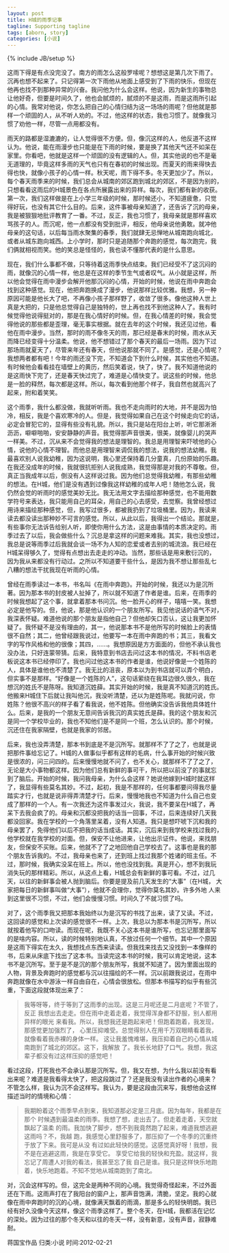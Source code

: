 ```yaml
---
layout: post
title: H城的雨季记事 
tagline: Supporting tagline
tags: [aborn, story]
categories: [小说]
---
```

{% include JB/setup %}

这雨下得是有点没完没了。南方的雨怎么这般罗嗦呢？想想这是第几次下雨了。
沉再也想不起来了。只记得第一次下雨他从地面上感受到了下雨的快乐，但现在
他再也找不到那种异常的兴奋。我问他为什么会这样。他说，因为新生的事物总
让他好奇，但要是时间久了，他也会腻烦的，腻烦的不是这雨，而是这雨所引起
的心情。我常对他说，你怎么把自己的心情归结为这一场场的雨呢？但他就是那
样一个顽固的人，从不听人劝的。不过，他这样的状态，我也习惯了。就像我习
惯了劝他一样，尽管一点用都没有。 
 
雨天的路都是湿漉漉的，让人觉得很不方便。但，像沉这样的人，他反道不这样
认为。他说，能在雨漫步也只能是在下雨的时候，要是换了其他天气还不如呆在
家里。你看吧，他就是这样一个顽固的没有逻辑的人。但，其实他说的也不是毫
无道理的，毕竟这样多雨的天气也只有在春初的时候出现。而夏天的雨来得快去
得也快，就像小孩子的心情一样。秋天呢，雨下得不多。冬天更加少了。所以，
每个春天雨季来的时候，我们总会从城南的郊区跑到城北的郊区，不是因为别的，
只想看看这雨后的H城景色在各点所展露出来的异样。每次，我们都有新的收获。
第一次，我们这样做是在上小学三年级的时候，那时候还小，不知道疲惫，只觉
得好玩，也没有其它什么目的。后来，这件事被母亲知道了，还告诉了沉的母亲，
我是被狠狠地批评教育了一番。不过，反正，我也习惯了，我母亲就是那样喜欢
骂孩子的人。而沉呢，他一点都没有受到批评，相反，他母亲说他勇敢。就冲他
母亲的这句话，以后每当雨水聚集的春季，我们就肆无忌惮地从城南跑向城北，
或者从城东跑向城西。上小学时，那时只是追随那个奔跑的感觉，每次跑完，我
们俩就相视而笑。他的笑总是怪怪的，我也读不懂那代表的是什么意思。 
 
现在，我们什么事都不做，只等待着这雨季快点结束。我们已经受不了这沉闷的
雨，就像沉的心情一样，他总是在这样的季节生气或者叹气。从小就是这样，所
以他会觉得在雨中漫步会解开他那沉闷的心情，开始的时候，他说在雨中奔跑会
找到这种感觉。现在，他把奔跑换成了漫步，他说那样比较优雅。我想，另一种
原因可能是他长大了吧，不再像小孩子那样野了，收敛了很多。像他这种人世上
真是大把的，只是他总觉得自己是独特的，世上再也找不到他这种人了。我有时
候觉得他说得挺对的，那是在我心情好的时候。但，在我心情差的时候，我会觉
得他说的那些都是歪理，毫无事实根据。就在去年的这个时候，我还见过他，看
他在雨中漫步。当然，那时的雨不像冬天的雨，那已经是春末的时候，雨水从天
而降已经变得十分温柔。他说，他不想错过了那个春天的最后一场雨。因为下过
那场雨就夏天了，尽管来年还有春天，但他说那就不同了。是感觉，还是心情呢？
我想两者都有吧！今年的雨还没下完，不知道会下到什么时候，其实他也不知道。
有时候他会看看挂在墙壁上的黄历，然后笑着说，快了，快了。我不知道他说的
是这雨快下完了，还是春天快过完了，难道是心情快变了。说这些的时候，他总
是一脸的释然，每次都是这样。所以，每次看到他那个样子，我自然也就高兴了
起来，附和着笑笑。 
 
这个雨季，我什么都没做，我就听听雨。我也不走向雨时的大地，并不是因为怕
冷，相反，我是个喜欢寒冷的人。但是，我觉得如果自己在这个时候走向它的话，
必定会冒犯它的，显得有些没有礼貌。所以，我只是站在阳台上听，听它那淅淅
沥沥，噼噼啪啪，安安静静的声音。我觉得那声音很美，很美，就像婴儿的哭声
一样美。不过，沉从来不会觉得我的想法是理智的。我总是用理智来吓唬他的心
情，说他的心情不理智。而他总是用理智来调侃我的想法，说我的想法幼稚。我
最喜欢别人说我幼稚，因为这说明，我心里还保持着几分童真，几份原始的乐趣。
在我还没成年的时候，我就很抗拒别人说我成熟，我觉得那是对我的不尊敬。但，
真正当我成年以后，倒没有人这样说过我。因为他们总觉得我幼稚，有那些幼稚
的想法。在H城，他们是没有遇到过像我这样幼稚的成年人吧！随他怎么说，我
仍然会觉的听雨时的感觉美妙无比。我无法用文字去描绘那种感觉，也不能用数
学符号来表达，我只能用自己的耳朵，用自己的心去感受，去觉察。我曾经想过
用诗来描绘那种感觉，但，我写过很多，都被我扔到了垃圾桶里。因为，我读来
读去都没读出那种妙不可言的感觉。所以，从此以后，我得出一个结论。那就是，
有些事你无法诉告给别人听，即使你用什么方法，这是由事情的本质决定的。雨
季过去了以后，我会做些什么？沉总是拿这样的问题来难我。其实，我也没想过，
我总是说等雨季过后我就会谈一场不为人知的恋爱或者去别的城流浪。我已经在
H城呆得够久了，觉得有点想出去走走的冲动。当然，那些话是用来敷衍沉的，
因为我从来都没有行动过。之所以不知道要干些什么，是因为我不想让那些乱七
八糟的想法干扰我现在听雨的心情。 

曾经在雨季读过一本书，书名叫《在雨中奔跑》。开始的时候，我还以为是沉所
著。因为那本书的封皮被人扯掉了，所以就不知道了作者是谁。后来，在雨季的
时候我想起了这个事，就拿着那本书问沉。他一脸开心的样子，嘻嘻一笑。我想
必定是他写的。但，他说，那是他认识的一个朋友所写。我见他说话的语气不对，
我深表怀疑。难道他说的那个朋友是指他自己？但他却矢口否认，这让我更加怀
疑了。我怀疑不是没有理由的，其一，他说那本书不是他所写的时候脸上的表情
很不自然；其二，他曾经跟我说过，他要写一本在雨中奔跑的书；其三，我看文
字的写作风格和他的很像；其四，……。我想原因是方方面面的，但他不承认我也
没办法，只好连蒙带猜。后来，我特意到书店去问过这本书的情况，不料书店老
板说这本书已经停印了。我也问过他这本书的作者是谁，他说好像是一个姓陈的
人，具体是谁他也不清楚了。我无比的沮丧，原本以为到书店就可以弄个明白，
但实事不是那样。“好像是一个姓陈的人”，这句话萦绕在我耳边很久很久，我在
想沉的姓氏不是陈呀。我知道沉姓薛。其实开始的时候，我是真不知道沉的姓氏。
他搬来H城住下后就让我叫他沉，我没听清楚，还以为是姓陈呢。我就问说，你
姓陈？他很不高兴的样子看了看我说，他不姓陈。但他确实没告诉我他具体姓什
么。后来，是我的一个朋友无意间告诉我沉的真实姓氏是薛。我的这个朋友和沉
是同一个学校毕业的，我也不知他们是不是同一个班，怎么认识的。那个时候，
沉还住在我家隔壁，也就是我家的邻居。

后来，我也没弄清楚，那本书到底是不是沉所写。就那样不了了之了，也就是说
把那件事给忘记了。H城的人做事似乎都有这样的毛病，什么事开始的时候兴致
是很浓的，问三问四的。后来慢慢地就不问了，也不关心，就那样不了了之了，
无论是大小事物都这样。因为他们总有新鲜的事可干，所以把以前没了的事就忘
到了脑后。开始的时候，我问我母亲，为什么会这样？她说他嫁到H城时就这样
了，我显得有些莫名其妙。不过，起初，我是不那样的，任何事都要问得我尽量
踏实才行，也就是说非得弄清楚才行。后来，慢慢地我也不知道为什么自己也变
成了那样的一个人。有一次我还为这件事发过火，我说，我不要呆在H城了，再
呆下去我会疯了的。母亲和沉都没把我的话当一回事，不过，后来连续好几天我
都没回家。我在学校的一个角落里呆着，没有人知道。我只是想吓唬下沉和我的
母亲罢了，免得他们以后不把我的话当成话。其实，沉后来到我学校来找过我的，
他学校就在我学校的对面。但，保安不让他进来，让他出示证件。他说，来找朋
友，但保安不买账。后来，他就不了了之地回他自己学校去了。这事也是我的那
个朋友告诉我的。不过，我母亲也来了，还到班上找过我那个姓诸的班主任。不
过，那时候，我确实没呆在班上。所以，他也没找到我。真是开心，想不到我玩
消失玩的那样精彩。所以，从这点上看，H城总会有新鲜的事可看。不过，过几
天，以往的新鲜事会被人抛到脑后。你要是提及前几天发生的“大事”（在H城，
大家把每日的新鲜事叫做“大事”），他就不会理你，觉得你莫名其妙。许多外地
人来到这里很不习惯，不过，他们会慢慢习惯。时间久了不就习惯了吗。

对了，这个雨季我又把那本我始终以为是沉写的书找了出来，读了又读。不过，
这回读的感觉和上次读的感觉很不一样。上次，我总以为那本书是沉所写，所以
就按着他写的口吻读。而现在呢，我既不关心这本书是谁所写，也忘记那里面写
的是啥内容。所以，读的时候特别地认真，不放过任何一个细节。其中一个原因
是这雨下得实在太久，我想找点东西来读读。但我找来找去又没找到一本像样的
书，后来从床底下找出了这本书。当读完这本书的时候，我可以肯定地说，这本
书不是沉所写。至于是不是沉的那个朋友所写，我就不知道了。因为里面出现的
人物，背景及奔跑时的感觉都与沉以往描绘的不一样。沉以前跟我说过，在雨中
奔跑就像在水中游泳一样自由自在，心情会很放松。但那本书描写的似乎有些沉
重，下面这段就体现出来了： 
 
> 我等呀等，终于等到了这雨季的出现。这是三月呢还是二月底呢？不管了，反正
> 我想出去走走。但在雨中走着走着，我觉得浑身都不舒服，别人都用异样的眼光
> 来看我。所以，我想我还是跑起来吧！但跑着跑着，我发现，那感觉更加强烈了，
> 心里压抑难受。总觉得别人在用千万双眼睛看着我，就像看着我赤裸的身体一样。
> 这让我羞愧难堪，我压抑着自己的心情从城南跑到了城北的郊区。这下，我解放
> 了。我长长地舒了口气。我想，我这辈子都没有过这样压抑的感觉吧！

 
看过这段，打死我也不会承认那是沉所写。但，我又在想，为什么我以前没有看
出来呢？难道是我看得太快了，把这段跳过了？还是我没有读出作者的心境来？
不管怎么样，我认为沉不会这样写。我认为，要是这段由沉来写，我想他会这样
描述当时的情境和心情： 
 
> 我期盼着这个雨季早点到来，我知道那必定是三月底。因为每年，我都是在那个
> 时候遇到最温柔的雨季。我想了想，走出去了。但走着走着，天空就飘起了温柔
> 的雨。我加快了脚步，想不到我竟然跑了起来，难道我想逃避这雨吗？不，我越
> 跑，我感觉心里舒服多了，那压抑了一个冬季的沉重终于放了下来。我可是从没
> 有过如此轻快的感觉。这感觉真好呀！我想，我不是在逃避这雨，我是在享受它。
> 享受它给我的轻快和充盈。就这样，我忘记了周遭人对我的看法，我甚至忘了我
> 自己是谁。我只是这样快乐地跑着，快乐地跑着。不知不觉地从城南跑到了南北。 
 
对，沉会这样写的。但，这完全是两种不同的心境。我觉得奇怪起来，不过外面
还在下雨。这雨声打在了我阳台的窗户上，那声音饱满，清脆，坚定。我的心就
像在雨中奔跑时的沉的心境，就像满天飘着的雨滴，那是多么的轻快明朗。我已
经有好久没像今天这样，像这个雨季这样了。整个冬天，在H城，我都活在记忆
的深处。因为过往的那个冬天和以往的冬天一样，没有新意，没有声音，寂静难
耐。 
 
蒋国宝作品    归类:小说    时间:2012-02-21

